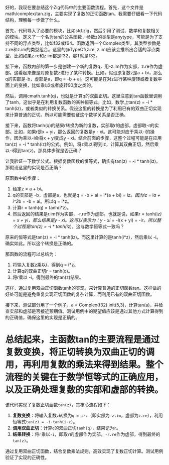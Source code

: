 好的，我现在要总结这个Zig代码中的主要函数流程。首先，这个文件是math/complex/tan.zig，主要实现了复数的正切函数tan。我需要仔细看一下代码结构，理解每一步做了什么。

首先，代码导入了必要的模块，比如std.zig，然后引用了测试、数学和复数相关的模块。定义了一个名为tan的公共函数，参数z的类型是anytype，可能是为了支持不同的浮点类型，比如f32或f64。函数返回一个Complex类型，其类型参数是z.re和z.im的类型组合。这里的@TypeOf(z.re, z.im)应该会推断出合适的浮点类型，比如如果z.re和z.im都是f32，那T就是f32。

接下来，函数内部的第一步是创建一个新的复数q，用-z.im作为实部，z.re作为虚部。这看起来像是对原复数z进行了某种转换。比如，假设原复数z是a + bi，那么q的实部是-b，虚部是a，即q = -b + ai。这可能是在对z进行某种旋转或者复数平面上的变换，比如乘以i或者旋转90度之类的。

然后，调用cmath.tanh(q)，也就是计算q的双曲正切。这里注意到tan函数里调用了tanh，这似乎是在利用复数函数的某种恒等式。比如，数学上tan(z) = -i * tanh(iz)，或者类似的转换关系。假设这里的转换是为了利用已有的双曲正切实现来计算普通的正切。所以可能需要验证这个数学关系是否正确。

接下来，函数将tanh(q)的结果r转换为新的复数，实部取r的虚部，虚部取-r的实部。比如，如果r是x + yi，那么返回的复数是y - xi。这可能对应于乘以-i的操作，因为乘以-i会将x + yi变成y - xi。结合前面的步骤，这整个过程可能是在应用tan(z) = -i * tanh(iz)的公式。例如，将z乘以i得到iz，计算其双曲正切，然后乘以-i得到tan(z)。那具体步骤是否正确？

让我验证一下数学公式。根据复数函数的恒等式，确实有tan(z) = -i * tanh(iz)。那假设这里的实现是否正确？

原函数中的步骤：

1. 给定z = a + bi。
2. q的实部是 -b，虚部是a，也就是q = -b + ai = i*(a + bi) = i*z。因为i*z = i*a + i^2*b = -b + ai。所以q = i*z。
3. 计算r = tanh(q) = tanh(i*z)。
4. 然后返回的结果是r.im作为实部，-r.re作为虚部。也就是说，如果r = tanh(i*z) = x + yi，那么结果是y - xi。这可以表示为：y - xi = -i*(x + yi) = -i*r。所以整个过程是tan(z) = -i * tanh(i*z)，这与数学恒等式一致吗？

原来的恒等式是tan(z) = -i * tanh(iz)。而这里计算的是tanh(i*z)，然后乘以 -i。确实如此。所以这个转换是正确的。

那函数的流程可以总结为：

1. 将输入复数z乘以i，得到q = i*z。
2. 计算q的双曲正切r = tanh(q)。
3. 将r乘以 -i，得到最终的tan(z)结果。

这样，通过复用双曲正切函数tanh的实现，来计算普通的正切函数tan。这样做的好处可能是避免重复实现正切函数的复杂计算，而利用已有的双曲正切函数。

接下来，测试部分用了一个例子，a = Complex(f32).init(5,3)，计算tan(a)，并检查实部和虚部是否接近预期值。测试用例中的期望值应该是通过其他方式计算得到的正确值，确保这里的实现是正确的。

总结起来，主函数tan的主要流程是通过复数变换，将正切转换为双曲正切的调用，再利用复数的乘法来得到结果。整个流程的关键在于数学恒等式的正确应用，以及正确处理复数的实部和虚部的转换。
================================================
该代码实现了复数正切函数`tan(z)`，其核心流程如下：

1. **复数变换**：将输入复数`z`转换为`q = i·z`（即实部为`-z.im`，虚部为`z.re`），利用恒等式`tan(z) = -i·tanh(i·z)`。
2. **调用双曲正切**：计算`q`的双曲正切`tanh(q)`，结果记为`r`。
3. **结果转换**：将`r`乘以`-i`，即取`r`的虚部作为实部，`-r.re`作为虚部，得到最终的`tan(z)`。

通过复用双曲正切函数，结合复数乘法规则，高效实现了复数正切计算。测试用例验证了实现的正确性。